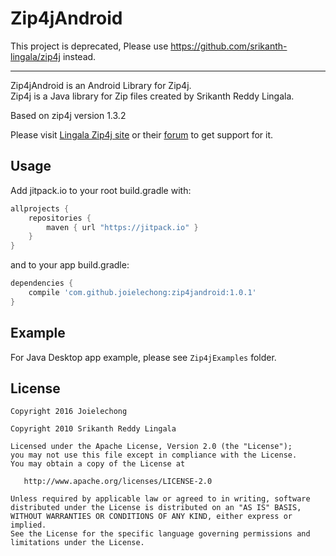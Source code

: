 Zip4jAndroid
=============

This project is deprecated,
Please use https://github.com/srikanth-lingala/zip4j instead.

-------

Zip4jAndroid is an Android Library for Zip4j.  
Zip4j is a Java library for Zip files created by Srikanth Reddy Lingala.  

Based on zip4j version 1.3.2

Please visit [Lingala Zip4j site][1] or their [forum][2] to get support for it.

Usage
-----
Add jitpack.io to your root build.gradle with:
```gradle
allprojects {
    repositories {
        maven { url "https://jitpack.io" }
    }
}
```
and to your app build.gradle:

```gradle
dependencies {
    compile 'com.github.joielechong:zip4jandroid:1.0.1'
}
```

Example
-------
For Java Desktop app example, please see `Zip4jExamples` folder.

License
-------

    Copyright 2016 Joielechong
    
    Copyright 2010 Srikanth Reddy Lingala

    Licensed under the Apache License, Version 2.0 (the "License");
    you may not use this file except in compliance with the License.
    You may obtain a copy of the License at

       http://www.apache.org/licenses/LICENSE-2.0

    Unless required by applicable law or agreed to in writing, software
    distributed under the License is distributed on an "AS IS" BASIS,
    WITHOUT WARRANTIES OR CONDITIONS OF ANY KIND, either express or implied.
    See the License for the specific language governing permissions and
    limitations under the License.



 [1]: http://www.lingala.net/zip4j/
 [2]: http://www.lingala.net/zip4j/forum/index.php

